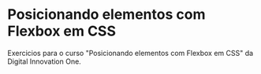 # Posicionando elementos com Flexbox em CSS
Exercicios para o curso "Posicionando elementos com Flexbox em CSS" da Digital Innovation One.

